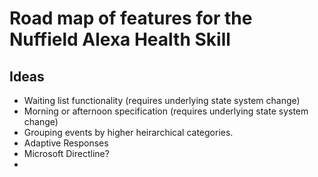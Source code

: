 # Road map of features for the Nuffield Alexa Health Skill
## Ideas

-    Waiting list functionality                           (requires underlying state system change)
-    Morning or afternoon specification                   (requires underlying state system change)
-    Grouping events by higher heirarchical categories.
-    Adaptive Responses
-    Microsoft Directline?
-